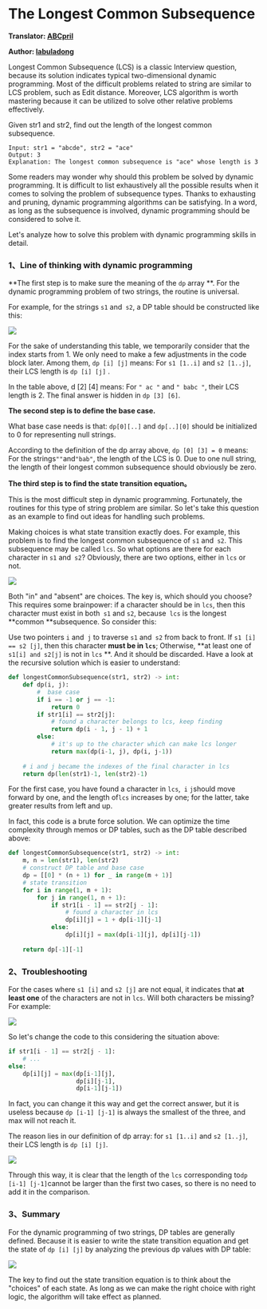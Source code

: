 # The Longest Common Subsequence

**Translator: [ABCpril](https://github.com/ABCpril)**

**Author: [labuladong](https://github.com/labuladong)**

Longest Common Subsequence (LCS) is a classic Interview question, because its solution indicates typical two-dimensional dynamic programming. Most of the difficult problems related to string are similar to LCS problem, such as Edit distance. Moreover, LCS algorithm is worth mastering because it can be utilized to solve other relative problems effectively.

Given str1 and str2, find out the length of the longest common subsequence. 

```
Input: str1 = "abcde", str2 = "ace" 
Output: 3  
Explanation: The longest common subsequence is "ace" whose length is 3
```

Some readers may wonder why should this problem be solved by dynamic programming. It is difficult to list exhaustively all the possible results when it comes to solving the problem of subsequence types. Thanks to exhausting and pruning, dynamic programming algorithms can be satisfying. In a word, as long as the subsequence is involved, dynamic programming should be considered to solve it. 

Let's analyze how to solve this problem with dynamic programming skills in detail.

### 1、Line of thinking with dynamic programming

**The first step is to make sure the meaning of the `dp` array **. For the dynamic programming problem of two strings, the routine is universal.

For example, for the strings `s1` and` s2`, a DP table should be constructed like this:

![](../Pictures/LCS/dp.png)

For the sake of understanding this table, we temporarily consider that the index starts from 1. We only need to make a few adjustments in the code block later. Among them, `dp [i] [j]` means: For `s1 [1..i]` and `s2 [1..j]`, their LCS length is `dp [i] [j]` .

In the table above, d [2] [4] means: For `" ac "` and `" babc "`, their LCS length is 2. The final answer is hidden in `dp [3] [6]`.

**The second step is to define the base case.**

What base case needs is that: `dp[0][..]` and `dp[..][0]` should be initialized to 0 for representing null strings.

According to the definition of the dp array above, `dp [0] [3] = 0` means: For the strings` "" `and` "bab" `, the length of the LCS is 0. Due to one null string, the length of their longest common subsequence should obviously be zero.

**The third step is to find the state transition equation。**

This is the most difficult step in dynamic programming. Fortunately, the routines for this type of string problem are similar. So let's take this question as an example to find out ideas for handling such problems.

Making choices is what state transition exactly does. For example, this problem is to find the longest common subsequence of `s1` and` s2`. This subsequence may be called `lcs`. So what options are there for each character in `s1` and` s2`? Obviously, there are two options, either in `lcs` or not.

![](../Pictures/LCS/lcs.png)

Both "in" and "absent" are choices. The key is,  which should you choose? This requires some brainpower: if a character should be in `lcs`, then this character must exist in both` s1` and `s2`, because` lcs` is the longest **common **subsequence. So consider this:

Use two pointers `i` and` j` to traverse `s1` and` s2` from back to front. If `s1 [i] == s2 [j]`, then this character **must be in `lcs`**; Otherwise, **at least one of  `s1[i] and s2[j]` is not in `lcs` **. And it should be discarded. Have a look at the recursive solution which is easier to understand:

```python
def longestCommonSubsequence(str1, str2) -> int:
    def dp(i, j):
        #  base case
        if i == -1 or j == -1:
            return 0
        if str1[i] == str2[j]:
            # found a character belongs to lcs, keep finding
            return dp(i - 1, j - 1) + 1
        else:
            # it's up to the character which can make lcs longer
            return max(dp(i-1, j), dp(i, j-1))
        
    # i and j became the indexes of the final character in lcs
    return dp(len(str1)-1, len(str2)-1)
```

For the first case, you have found a character in `lcs`,` i` `j`should move forward by one, and the length of`lcs` increases by one; for the latter,  take greater results from left and up.

In fact, this code is a brute force solution. We can optimize the time complexity through memos or DP tables, such as the DP table described above:

```python
def longestCommonSubsequence(str1, str2) -> int:
    m, n = len(str1), len(str2)
    # construct DP table and base case
    dp = [[0] * (n + 1) for _ in range(m + 1)]
    # state transition
    for i in range(1, m + 1):
        for j in range(1, n + 1):
            if str1[i - 1] == str2[j - 1]:
                # found a character in lcs
                dp[i][j] = 1 + dp[i-1][j-1]
            else:
                dp[i][j] = max(dp[i-1][j], dp[i][j-1])
        
    return dp[-1][-1]
```

### 2、Troubleshooting

For the cases where `s1 [i]` and `s2 [j]` are not equal, it indicates that **at least one** of the characters are not in `lcs`. Will both characters be missing? For example:

![](../Pictures/LCS/1.png)

So let's change the code to this considering the situation above:

```python
if str1[i - 1] == str2[j - 1]:
    # ...
else:
    dp[i][j] = max(dp[i-1][j], 
                   dp[i][j-1],
                   dp[i-1][j-1])
```

In fact, you can change it this way and get the correct answer, but it is useless because `dp [i-1] [j-1]` is always the smallest of the three, and max will not reach it.

The reason lies in our definition of dp array: for `s1 [1..i]` and `s2 [1..j]`, their LCS length is `dp [i] [j]`.

![](../Pictures/LCS/2.png)

Through this way, it is clear that the length of the `lcs` corresponding to` dp [i-1] [j-1] `cannot be larger than the first two cases, so there is no need to add it in the comparison.

### 3、Summary

For the dynamic programming of two strings, DP tables are generally defined. Because it is easier to write the state transition equation and get the state of `dp [i] [j]` by analyzing the previous dp values with DP table:

![](../Pictures/LCS/3.png)

The key to find out the state transition equation is to think about the "choices" of each state. As long as we can make the right choice with right logic, the algorithm will take effect as planned.


